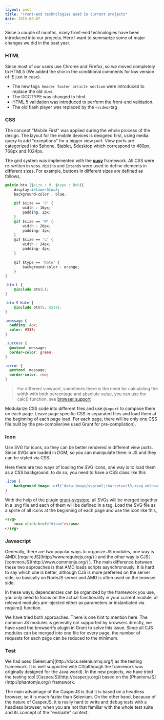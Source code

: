 ```yaml
---
layout: post
title: "Front-end technologies used in current projects"
date: 2015-08-07
---
```

Since a couple of months, many front-end technologies have been introduced into our projects. Here I want to summarize some of major changes we did in the past year.

<h3>HTML</h3>
Since most of our users use Chrome and Firefox, so we moved completely to HTML5 (We added the shiv in the conditional comments for low version of IE just in case).

 + The new tags``` header footer article section``` were introduced to replace the old ```div```s. 
 + The DOCTYPE was changed to html.
 + HTML 5 validation was introduced to perform the front-end validation.
 + The old flash player was replaced by the ```<video>```tag

<h3>CSS</h3>
The concept "Mobile First" was applied during the whole process of the design. The layout for the mobile devices is designed first, using media query to add "exceptions" for a bigger view port. View ports are categorized into $phone, $tablet, $desktop which correspond to 480px, 768px and 1024px.  

The grid system was implemented with the [**susy**]()  framework. All CSS were re-written in scss. ```Mixin```s and ```Extend```s were used to define elements in different sizes. For example, buttons in different sizes are defined as follows,

``` css
@mixin btn ($size : M, $type : Bob){
    display:inline-block;
    background-color : blue;
    
    @if $size == 'S' {
        width : 16px;
        padding: 2px;
    }
    @if $size == 'M' {
        width : 20px;
        padding: 3px;
    }
    @if $size == 'L' {
        width : 24px;
        padding: 4px;
    }
    
    @if $type == 'Kate' {
        background-color : orange;
    }
}

.btn-L {
    @include btn(L);
}

.btn-S-Kate {
    @include btn(S, Kate);
}
```

``` css
.message {
  padding: 4px;
  color: #333;
}

.success {
  @extend .message;
  border-color: green;
}

.error {
  @extend .message;
  border-color: red;
}
```

> For different viewport, sometimes there is the need for calculating the width with both percentage and absolute value, you can use the calc() function, see [browser support](https://developer.mozilla.org/en-US/docs/Web/CSS/calc)

Modularize CSS code into different files and use ```@import``` to compose them on each page. Leave page specific CSS in separated files and load them at the beginning of each page load. For each page, there will be only one CSS file built by the pre-compiler(we used Grunt for pre-compilation).   

<h3>Icon</h3>
Use SVG for icons, so they can be better rendered in different view ports. Since SVGs are loaded in DOM, so you can manipulate them in JS and they can be styled via CSS. 

Here there are two ways of loading the SVG icons, one way is to load them as a CSS background, to do so, you need to have a CSS class like this

``` css
.icon {
    background-image: url('data:image/svg+xml;charset=utf8,<svg xmlns="SVG 	namespace" version="1.1" width="270px" height="240px"><polygon points="5 235 135 10 265 235" fill="%23f00"/></svg>');
}
```

With the help of the plugin [grunt-svgstore](https://github.com/FWeinb/grunt-svgstore), all SVGs will be merged together in a .svg file and each of them will be defined in a <symbol> tag. Load the SVG file as a sprite of all icons at the beginning of each page and use the icon like this,

``` html
<svg>
    <use xlink:href="#icon"></use>
</svg>
```

<h3>Javascript</h3>
Generally, there are two popular ways to organize JS modules, one way is AMD( [requireJS](http://www.requirejs.org/) ) and the other way is CJS( [commonJS](http://www.commonjs.org/) ). The main difference between these two approaches is that AMD loads scripts asynchronously. It is hard to say which one is better, although CJS is more preferred on the server side, so basically on NodeJS server and AMD is often used on the browser side.

In these ways, dependencies can be organized by the framework you use, you only need to focus on the actual functionality in your current module, all relevant modules are injected either as parameters or instantiated via require() function. 

We have tried both approaches. There is one hint to mention here. The common JS modules is generally not supported by browsers directly, we have used the browserify plugin in Grunt to solve this issue. Since all CJS modules can be merged into one file for every page, the number of requests for each page can be reduced to the minimum.

<h3>Test</h3>
We had used [Selenium](http://docs.seleniumhq.org/) as the testing framework. It is well supported with C#(although the framework was originally designed for the Java world). In the new projects, we have tried the testing tool [CasperJS](http://casperjs.org/) based on the [PhantomJS](http://phantomjs.org/) framework.
 
The main advantage of the CasperJS is that it is based on a headless browser, so it is much faster than Selenium. On the other hand, because of the nature of CasperJS, it is really hard to write and debug tests with a headless browser, when you are not that familiar with the whole test suite and its concept of the "evaluate" context.
